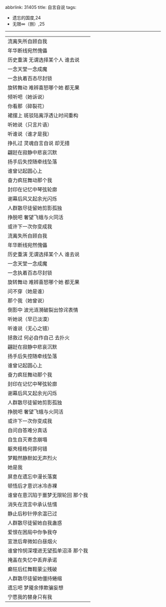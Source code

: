 abbrlink: 31405
title: 自言自说
tags:
  - 遗忘的国度,24
  - 无限∞（捌）,25
---
|      |
|--|
|流离失所自顾自我|
|年华断线宛然傀儡|
|历史重演 无谓选择某个人 谁去说|
|一念天堂一念成魔|
|一念执着百态尽封锁|
|旋转舞动 难辨喜怒哪个她 都无果|
|倾听吧（她诉说）|
|你看那（碎裂花）|
|裙摆上 斑驳陆离浮透让时间重构|
|听她说（只言片语）|
|听谁说（谁才是我）|
|挣扎过 灵魂自言自说 却无措|
|翩跹在寂静中悲哀沉默|
|扬手后失控随牵线坠落|
|谁曾记起圆心上|
|奋力疯狂舞动那个我|
|封印在记忆中琴弦轮廓|
|谢幕后风又起余光闪烁|
|人群散尽徒留她剪影孤独|
|挣脱吧 奢望飞蛾与火同活|
|或许下一次你变成我|
|流离失所自顾自我|
|年华断线宛然傀儡|
|历史重演 无谓选择某个人 谁去说|
|一念天堂一念成魔|
|一念执着百态尽封锁|
|旋转舞动 难辨喜怒哪个她 都无果|
|问不穿（她是谁）|
|那个我（她曾说）|
|倒影中 波光涟漪破裂出惊诧表情|
|听她说（早已淡漠）|
|听谁说（无心之错）|
|拯救过 何必自作自己 去扑火|
|翩跹在寂静中悲哀沉默|
|扬手后失控随牵线坠落|
|谁曾记起圆心上|
|奋力疯狂舞动那个我|
|封印在记忆中琴弦轮廓|
|谢幕后风又起余光闪烁|
|人群散尽徒留她剪影孤独|
|挣脱吧 奢望飞蛾与火同活|
|或许下一次你变成我|
|自问自答难分真话|
|自生自灭寄念崩塌|
|躯壳桎梏何罪何错|
|梦黯然静默如无声烈火|
|她是我|
|屏息在遗忘中漫长落寞|
|顿悟后才意识冰冷赤裸|
|谁曾在意沉陷于噩梦无限轮回 那个我|
|消失在流言中承认怯懦|
|静止后秒针停余温已过|
|人群散尽徒留她自我蛊惑|
|爱恨在困局中你争我夺|
|宣泄后卑微如白昼烟火|
|谁曾怜悯深埋进无望孤单沼泽 那个我|
|掩盖在失忆中丢弃承诺|
|癫狂后红舞鞋蒙尘残破|
|人群散尽徒留她僵持蜷缩|
|遗忘吧 梦魇余悸欺骗妄想|
|宁愿我的替身只有我|